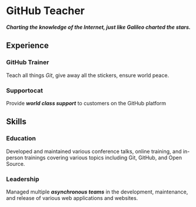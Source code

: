 # GitHub Teacher

___Charting the knowledge of the Internet, just like Galileo charted the stars.___

## Experience

### GitHub Trainer

Teach all things *Git*, give away all the stickers, ensure world peace.

<!--
  Note here: Learners -- yup, you found the error!
  Course maintainers -- leave the italics with * instead of _ for the error case.
-->

### Supportocat

Provide ___world class support___ to customers on the GitHub platform

## Skills

### Education

Developed and maintained various conference talks, online training, and in-person trainings covering various topics including Git, GitHub, and Open Source.

### Leadership

Managed multiple ___asynchronous teams___ in the development, maintenance, and release of various web applications and websites.
